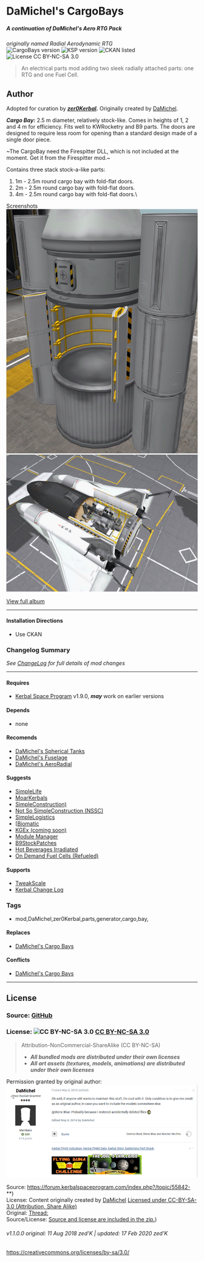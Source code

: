 <!-- Readme.md v1.2.0.0
DaMichel's CargoBays (DCB)
created: 17 Jul 18
updated: 17 Feb 2020 -->

<!-- Download on SpaceDock here or Github here.
Also available on CKAN. -->

# DaMichel's CargoBays  
##### A continuation of DaMichel's Aero RTG Pack  
*originally named Radial Aerodynamic RTG*  
![CargoBays version](https://img.shields.io/endpoint?url=https%3A%2F%2Fraw.githubusercontent.com%2Fzer0Kerbal%2FDaMichel%2Fmaster%2Fjson%2Fcargobays.json)
![KSP version](https://img.shields.io/endpoint?url=https%3A%2F%2Fraw.githubusercontent.com%2Fzer0Kerbal%2FDaMichel%2Fmaster%2Fjson%2Fksp.json) 
![CKAN listed](https://img.shields.io/badge/CKAN-Indexed-brightgreen.svg) ![License CC BY-NC-SA 3.0](https://img.shields.io/badge/license-CC%20BY--NC--SA%203.0-lightgrey)
> An electrical parts mod adding two sleek radially attached parts: one RTG and one Fuel Cell.

## Author
Adopted for curation by ***[zer0Kerbal](https://forum.kerbalspaceprogram.com/index.php?/profile/190933-*/).*** Originally created by [DaMichel](https://forum.kerbalspaceprogram.com/index.php?/profile/93697-damichel/).

***Cargo Bay:*** 2.5 m diameter, relatively stock-like. Comes in heights of 1, 2 and 4 m for efficiency. Fits well to KWRocketry and B9 parts. The doors are designed to require less room for opening than a standard design made of a single door piece.

~The CargoBay need the Firespitter DLL, which is not included at the moment. Get it from the Firespitter mod.~

Contains three stack stock-a-like parts:
1. 1m - 2.5m round cargo bay with fold-flat doors.
2. 2m - 2.5m round cargo bay with fold-flat doors.
3. 4m - 2.5m round cargo bay with fold-flat doors.\

Screenshots  
![DaMichel's  CargoBays](https://raw.githubusercontent.com/zer0Kerbal/DaMichel/master/Images/9-CargoBay.jpg "DaMichel's CargoBays")
![DaMichel's  CargoBays](https://raw.githubusercontent.com/zer0Kerbal/DaMichel/master/Images/13-CargoBay.jpg "DaMichel's CargoBays")

[View full album](https://imgur.com/a/rFRN1)
<hr>

#### Installation Directions 
- Use CKAN

### Changelog Summary
*See [ChangeLog](https://github.com/zer0Kerbal/DaMichel/blob/master/GameData/DaMichel/CargoBays/Changelog.cfg) for full details of mod changes*
<hr>

#### Requires
- [Kerbal Space Program](https://kerbalspaceprogram.com) v1.9.0, ***may*** work on earlier versions

#### Depends
- none

#### Recomends
- [DaMichel's Spherical Tanks]()
- [DaMichel's Fuselage]()
- [DaMichel's AeroRadial]()

#### Suggests
- [SimpleLife](https://forum.kerbalspaceprogram.com/index.php?/topic/191526-*)
- [MoarKerbals](https://forum.kerbalspaceprogram.com/index.php?/topic/191525-*)
- [SimpleConstruction)](https://forum.kerbalspaceprogram.com/index.php?/topic/191424-ksp-*)
- [Not So SimpleConstruction (NSSC)](https://forum.kerbalspaceprogram.com/index.php?/topic/191504-*)
- [SimpleLogistics](https://forum.kerbalspaceprogram.com/index.php?/topic/191045-*/)
- [[Biomatic](https://forum.kerbalspaceprogram.com/index.php?/topic/191426-*)
- [KGEx (coming soon)](https://forum.kerbalspaceprogram.com/index.php?/topic/188246-*)
- [Module Manager](http://forum.kerbalspaceprogram.com/index.php?/topic/50533-105-*)
- [B9StockPatches](https://forum.kerbalspaceprogram.com/index.php?/topic/190870-*)
- [Hot Beverages Irradiated](https://github.com/zer0Kerbal/HotBeverageIrradiated)
- [On Demand Fuel Cells (Refueled)](https://forum.kerbalspaceprogram.com/index.php?/topic/187625-*)

#### Supports
- [TweakScale](https://forum.kerbalspaceprogram.com/index.php?/topic/179030-*)
- [Kerbal Change Log](https://forum.kerbalspaceprogram.com/index.php?/topic/179207-*)

### Tags
- mod,DaMichel,zer0Kerbal,parts,generator,cargo,bay,
  
#### Replaces
- [DaMichel's Cargo Bays](http://colorcurves.github.io/CargoBays/)

#### Conflicts
- [DaMichel's Cargo Bays](DMTanks-CargoBays)

***
## License
### Source: [GitHub](https://github.com/zer0Kerbal/DaMichel/AeroRadial)
### License: ![CC BY-NC-SA 3.0](https://img.shields.io/badge/license-CC%20BY--NC--SA%203.0-lightgrey ) [CC BY-NC-SA 3.0](https://creativecommons.org/licenses/by-nc-sa/3.0/ )
> Attribution-NonCommercial-ShareAlike (CC BY-NC-SA) 
>- ***All bundled mods are distributed under their own licenses***<br>
>- ***All art assets (textures, models, animations) are distributed under their own licenses***<br>


Permission granted by original author:
![DaMichel's Permission](https://raw.githubusercontent.com/zer0Kerbal/DaMichel/master/LegalMumboJumbo/DaMichelPermission.png)

Source: https://forum.kerbalspaceprogram.com/index.php?/topic/55842-**)  
License: Content originally created by [DaMichel](https://forum.kerbalspaceprogram.com/index.php?/profile/93697-damichel/) 
[Licensed under CC-BY-SA-3.0 (Attribution, Share Alike)](https://licensebuttons.net/l/by-nc-sa/3.0/88x31.png)  
Original: [Thread:](https://forum.kerbalspaceprogram.com/index.php?/topic/94517-*)  
Source/License: [Source and license are included in the zip.](https://www.dropbox.com/s/yc2zymblmjgrik8/MoarKerbals-v1.1.rar?dl=0))  

###### v1.1.0.0 original: 11 Aug 2018 zed'K | updated: 17 Feb 2020 zed'K
https://creativecommons.org/licenses/by-sa/3.0/

<!--
CC BY-NC-SA-4.0
zer0Kerbal-->
